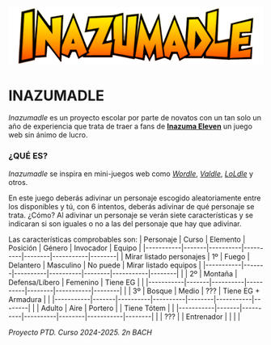 ![Inazumadle Logo](/assets/Inazumadle.png)
# INAZUMADLE
_Inazumadle_ es un proyecto escolar por parte de novatos con un tan solo un año de experiencia que trata de traer a fans de [**Inazuma Eleven**](https://www.inazuma.jp/victory-road/en/) un juego web sin ánimo de lucro.

### ¿QUÉ ES?
_Inazumadle_ se inspira en mini-juegos web como [_Wordle_](https://www.nytimes.com/games/wordle/index.html), [_Valdle_](https://valdle.gg), [_LoLdle_](https://loldle.net) y otros.

En este juego deberás adivinar un personaje escogido aleatoriamente entre los disponibles y tú, con 6 intentos, deberás adivinar de qué personaje se trata. ¿Cómo? Al adivinar un personaje se verán siete características y se indicaran si son iguales o no a las del personaje que hay que adivinar.

Las características comprobables son:
| Personaje | Curso | Elemento | Posición | Género | Invocador | Equipo | 
|-----------|-------|----------|----------|--------|-----------|--------|
| Mirar listado personajes | 1º | Fuego | Delantero | Masculino | No puede | Mirar listado equipos |
|-----------|-------|----------|----------|--------|-----------|--------|
|  | 2º | Montaña | Defensa/Líbero | Femenino | Tiene EG |  |
|-----------|-------|----------|----------|--------|-----------|--------|
|  | 3º | Bosque | Medio | ??? | Tiene EG + Armadura |  |
|-----------|-------|----------|----------|--------|-----------|--------|
|  | Adulto | Aire | Portero |  | Tiene Tótem |  |
|-----------|-------|----------|----------|--------|-----------|--------|
|  | ??? | | Entrenador |  |  |  |

_Proyecto PTD. Curso 2024-2025. 2n BACH_
